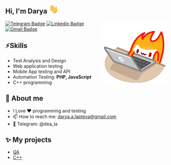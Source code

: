 <h2> Hi, I'm Darya <img src="https://github.com/dea-a/dea-a/blob/main/Gif/Hi.gif?raw=true" width="30px"> </h2>

<img align='right' src='https://github.com/dea-a/dea-a/blob/main/Gif/computer_animated_sticker.gif?raw=true' width="200px">

[![Telegram Badge](https://img.shields.io/badge/-@dea_la-1ca0f1?style=flat-square&labelColor=1ca0f1&logo=telegram&logoColor=white&link=https://t.me/dea_la)](https://t.me/dea_la) 
[![Linkedin Badge](https://img.shields.io/badge/-Linkedin-blue?style=flat-square&logo=Linkedin&logoColor=white&link=https://linkedin.com/in/dlapteva)](https://linkedin.com/in/dlapteva)
[![Gmail Badge](https://img.shields.io/badge/-Gmail-c14438?style=flat-square&logo=Gmail&logoColor=white&link=mailto:darya.a.lapteva@gmail.com)](mailto:darya.a.lapteva@gmail.com)

## ⚡Skills
- Test Analysis and Design
- Web application testing
- Mobile App testing and API
- Automation Testing: **PHP, JavaScript**
- C++ programming

## 🌚 About me
- I Love ❤️ programming and testing
- 📫 How to reach me: darya.a.lapteva@gmail.com
- 📨 Telegram: @dea_la

## ✨ My projects
- [QA](https://github.com/dea-a/practicum-qa-projects)
- [C++](https://github.com/dea-a/cpp-mython)
